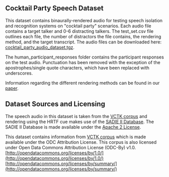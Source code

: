 ## Cocktail Party Speech Dataset

This dataset contains binaurally-rendered audio for testing speech isolation and recognition systems on "cocktail party" scenarios. Each audio file contains a target talker and 0-6 distracting talkers. The test_set.csv file outlines each file, the number of distractors the file contains, the rendering method, and the target transcript. The audio files can be downloaded here: [cocktail_party_audio_dataset.tgz](https://drive.google.com/file/d/1VDP71GSocK2LSOTim__Texeu23KUpK_v/view?usp=sharing).

The human_participant_responses folder contains the participant responses on the test audio. Punctuation has been removed with the exception of the apostrophes/single quote characters, which have been replaced with  underscores.

Information regarding the different rendering methods can be found in our [paper](#).

## Dataset Sources and Licensing
The speech audio in this dataset is taken from the [VCTK corpus](https://homepages.inf.ed.ac.uk/jyamagis/page3/page58/page58.html) and rendering using the HRTF cue makes use of the [SADIE II Database](https://www.york.ac.uk/sadie-project/database.html). The SADIE II Database is made available under the [Apache 2 License](https://www.apache.org/licenses/LICENSE-2.0.txt).

This dataset contains information from [VCTK corpus](https://homepages.inf.ed.ac.uk/jyamagis/page3/page58/page58.html) which is made available under the ODC Attribution License. This corpus is also licensed under Open Data Commons Attribution License (ODC-By) v1.0.
[http://opendatacommons.org/licenses/by/1.0/](http://opendatacommons.org/licenses/by/1.0/)
[http://opendatacommons.org/licenses/by/summary/](http://opendatacommons.org/licenses/by/summary/)


